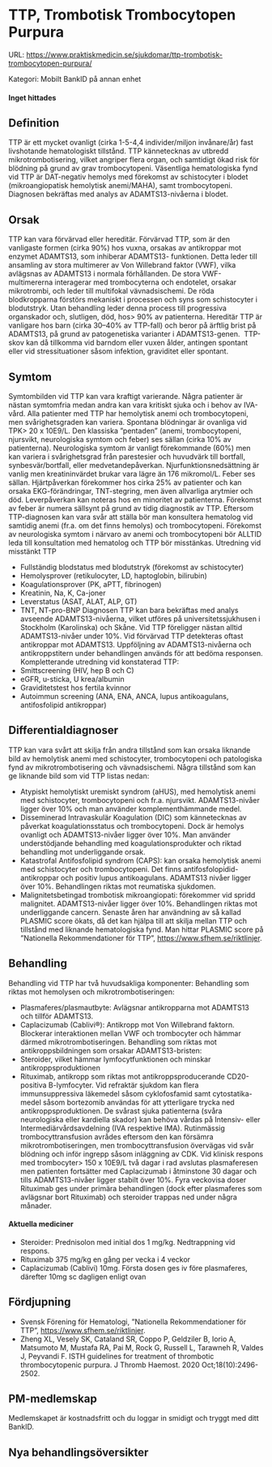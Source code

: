 # TTP, Trombotisk Trombocytopen Purpura

URL: https://www.praktiskmedicin.se/sjukdomar/ttp-trombotisk-trombocytopen-purpura/



Kategori: Mobilt BankID på annan enhet

#### Inget hittades

## Definition

TTP är ett mycket ovanligt (cirka 1-5-4,4 individer/miljon invånare/år) fast livshotande hematologiskt tillstånd. TTP kännetecknas av utbredd mikrotrombotisering, vilket angriper flera organ, och samtidigt ökad risk för blödning på grund av grav trombocytopeni.
Väsentliga hematologiska fynd vid TTP är DAT-negativ hemolys med förekomst av schistocyter i blodet (mikroangiopatisk hemolytisk anemi/MAHA), samt trombocytopeni. Diagnosen bekräftas med analys av ADAMTS13-nivåerna i blodet.

## Orsak

TTP kan vara förvärvad eller hereditär.
Förvärvad TTP, som är den vanligaste formen (cirka 90%) hos vuxna, orsakas av antikroppar mot enzymet ADAMTS13, som inhiberar ADAMTS13- funktionen. Detta leder till ansamling av stora multimerer av Von Willebrand faktor (VWF), vilka avlägsnas av ADAMTS13 i normala förhållanden. De stora VWF-multimererna interagerar med trombocyterna och endotelet, orsakar mikrotrombi, och leder till multifokal vävnadsischemi. De röda blodkropparna förstörs mekaniskt i processen och syns som schistocyter i blodutstryk. Utan behandling leder denna process till progressiva organskador och, slutligen, död, hos> 90% av patienterna.
Hereditär TTP är vanligare hos barn (cirka 30–40% av TTP-fall) och beror på ärftlig brist på ADAMTS13, på grund av patogenetiska varianter i ADAMTS13-genen.  TTP-skov kan då tillkomma vid barndom eller vuxen ålder, antingen spontant eller vid stressituationer såsom infektion, graviditet eller spontant.

## Symtom

Symtombilden vid TTP kan vara kraftigt varierande. Några patienter är nästan symtomfria medan andra kan vara kritiskt sjuka och i behov av IVA-vård. Alla patienter med TTP har hemolytisk anemi och trombocytopeni, men svårighetsgraden kan variera. Spontana blödningar är ovanliga vid TPK> 20 x 10E9/L. Den klassiska ”pentaden” (anemi, trombocytopeni, njursvikt, neurologiska symtom och feber) ses sällan (cirka 10% av patienterna). Neurologiska symtom är vanligt förekommande (60%) men kan variera i svårighetsgrad från parestesier och huvudvärk till bortfall, synbesvär/bortfall, eller medvetandepåverkan. Njurfunktionsnedsättning är vanlig men kreatininvärdet brukar vara lägre än 176 mikromol/L. Feber ses sällan. Hjärtpåverkan förekommer hos cirka 25% av patienter och kan orsaka EKG-förändringar, TNT-stegring, men även allvarliga arytmier och död. Leverpåverkan kan noteras hos en minoritet av patienterna. Förekomst av feber är numera sällsynt på grund av tidig diagnostik av TTP.
Eftersom TTP-diagnosen kan vara svår att ställa bör man konsultera hematolog vid samtidig anemi (fr.a. om det finns hemolys) och trombocytopeni. Förekomst av neurologiska symtom i närvaro av anemi och trombocytopeni bör ALLTID leda till konsultation med hematolog och TTP bör misstänkas.
Utredning vid misstänkt TTP
- Fullständig blodstatus med blodutstryk (förekomst av schistocyter)
- Hemolysprover (retikulocyter, LD, haptoglobin, bilirubin)
- Koagulationsprover (PK, aPTT, fibrinogen)
- Kreatinin, Na, K, Ca-joner
- Leverstatus (ASAT, ALAT, ALP, GT)
- TNT, NT-pro-BNP
Diagnosen TTP kan bara bekräftas med analys avseende ADAMTS13-nivåerna, vilket utföres på universitetssjukhusen i Stockholm (Karolinska) och Skåne. Vid TTP föreligger nästan alltid ADAMTS13-nivåer under 10%. Vid förvärvad TTP detekteras oftast antikroppar mot ADAMTS13. Uppföljning av ADAMTS13-nivåerna och antikroppstitern under behandlingen används för att bedöma responsen.
Kompletterande utredning vid konstaterad TTP:
- Smittscreening (HIV, hep B och C)
- eGFR, u-sticka, U krea/albumin
- Graviditetstest hos fertila kvinnor
- Autoimmun screening (ANA, ENA, ANCA, lupus antikoagulans, antifosfolipid antikroppar)

## Differentialdiagnoser

TTP kan vara svårt att skilja från andra tillstånd som kan orsaka liknande bild av hemolytisk anemi med schistocyter, trombocytopeni och patologiska fynd av mikrotrombotisering och vävnadsischemi.
Några tillstånd som kan ge liknande bild som vid TTP listas nedan:
- Atypiskt hemolytiskt uremiskt syndrom (aHUS), med hemolytisk anemi med schistocyter, trombocytopeni och fr.a. njursvikt. ADAMTS13-nivåer ligger över 10% och man använder komplementhämmande medel.
- Disseminerad Intravaskulär Koagulation (DIC) som kännetecknas av påverkat koagulationsstatus och trombocytopeni. Dock är hemolys ovanligt och ADAMTS13-nivåer ligger över 10%. Man använder understödjande behandling med koagulationsprodukter och riktad behandling mot underliggande orsak.
- Katastrofal Antifosfolipid syndrom (CAPS): kan orsaka hemolytisk anemi med schistocyter och trombocytopeni. Det finns antifosfolopidid-antikroppar och positiv lupus antikoagulans. ADAMTS13 nivåer ligger över 10%. Behandlingen riktas mot reumatiska sjukdomen.
- Malignitetsbetingad trombotisk mikroangiopati: förekommer vid spridd malignitet. ADAMTS13-nivåer ligger över 10%. Behandlingen riktas mot underliggande cancern.
Senaste åren har användning av så kallad PLASMIC score ökats, då det kan hjälpa till att skilja mellan TTP och tillstånd med liknande hematologiska fynd. Man hittar PLASMIC score på ”Nationella Rekommendationer för TTP”, https://www.sfhem.se/riktlinjer.

## Behandling

Behandling vid TTP har två huvudsakliga komponenter:
Behandling som riktas mot hemolysen och mikrotrombotiseringen:
- Plasmaferes/plasmautbyte: Avlägsnar antikropparna mot ADAMTS13 och tillför ADAMTS13.
- Caplacizumab (Cablivi®): Antikropp mot Von Willebrand faktorn. Blockerar interaktionen mellan VWF och trombocyter och hämmar därmed mikrotrombotiseringen.
Behandling som riktas mot antikroppsbildningen som orsakar ADAMTS13-bristen:
- Steroider, vilket hämmar lymfocytfunktionen och minskar antikroppsproduktionen
- Rituximab, antikropp som riktas mot antikroppsproducerande CD20-positiva B-lymfocyter.
Vid refraktär sjukdom kan flera immunsuppressiva läkemedel såsom cyklofosfamid samt cytostatika-medel såsom bortezomib användas för att ytterligare trycka ned antikroppsproduktionen.
De svårast sjuka patienterna (svåra neurologiska eller kardiella skador) kan behöva vårdas på Intensiv- eller Intermediärvårdsavdelning (IVA respektive IMA).
Rutinmässig trombocyttransfusion avrådes eftersom den kan försämra mikrotrombotiseringen, men trombocyttransfusion övervägas vid svår blödning och inför ingrepp såsom inläggning av CDK.
Vid klinisk respons med trombocyter> 150 x 10E9/L två dagar i rad avslutas plasmaferesen men patienten fortsätter med Caplacizumab i åtminstone 30 dagar och tills ADAMTS13-nivåer ligger stabilt över 10%. Fyra veckovisa doser Rituximab ges under primära behandlingen (dock efter plasmaferes som avlägsnar bort Rituximab) och steroider trappas ned under några månader.

#### Aktuella mediciner

- Steroider: Prednisolon med initial dos 1 mg/kg. Nedtrappning vid respons.
- Rituximab 375 mg/kg en gång per vecka i 4 veckor
- Caplacizumab (Cablivi) 10mg. Första dosen ges iv före plasmaferes, därefter 10mg sc dagligen enligt ovan

## Fördjupning

- Svensk Förening för Hematologi, ”Nationella Rekommendationer för TTP”, https://www.sfhem.se/riktlinjer.
- Zheng XL, Vesely SK, Cataland SR, Coppo P, Geldziler B, Iorio A, Matsumoto M, Mustafa RA, Pai M, Rock G, Russell L, Tarawneh R, Valdes J, Peyvandi F. ISTH guidelines for treatment of thrombotic thrombocytopenic purpura. J Thromb Haemost. 2020 Oct;18(10):2496-2502.

## PM-medlemskap

Medlemskapet är kostnadsfritt och du loggar in smidigt och tryggt med ditt BankID.

## Nya behandlingsöversikter

